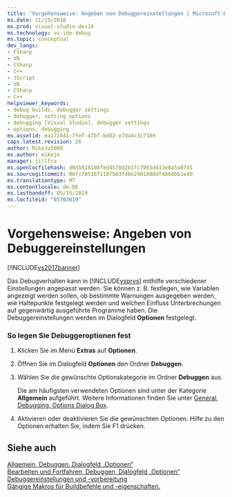 ```yaml
---
title: 'Vorgehensweise: Angeben von Debuggereinstellungen | Microsoft-Dokumentation'
ms.date: 11/15/2016
ms.prod: visual-studio-dev14
ms.technology: vs-ide-debug
ms.topic: conceptual
dev_langs:
- FSharp
- VB
- CSharp
- C++
- JScript
- VB
- CSharp
- C++
helpviewer_keywords:
- debug builds, debugger settings
- debugger, setting options
- debugging [Visual Studio], debugger settings
- options, debugging
ms.assetid: ea172841-7fef-47bf-bd02-e7da4c3c7109
caps.latest.revision: 26
author: MikeJo5000
ms.author: mikejo
manager: jillfra
ms.openlocfilehash: d0d5818186fed4570d2b1fc7065d413e0a5a07d1
ms.sourcegitcommit: 08fc78516f1107b83f46e2401888df4868bb1e40
ms.translationtype: MT
ms.contentlocale: de-DE
ms.lasthandoff: 05/15/2019
ms.locfileid: "65703619"
---
```

# <a name="how-to-specify-debugger-settings"></a>Vorgehensweise: Angeben von Debuggereinstellungen
[!INCLUDE[vs2017banner](../includes/vs2017banner.md)]

Das Debugverhalten kann in [!INCLUDE[vsprvs](../includes/vsprvs-md.md)] mithilfe verschiedener Einstellungen angepasst werden. Sie können z. B. festlegen, wie Variablen angezeigt werden sollen, ob bestimmte Warnungen ausgegeben werden, wie Haltepunkte festgelegt werden und welchen Einfluss Unterbrechungen auf gegenwärtig ausgeführte Programme haben. Die Debuggereinstellungen werden im Dialogfeld **Optionen** festgelegt.  
  
### <a name="to-set-debugger-options"></a>So legen Sie Debuggeroptionen fest  
  
1. Klicken Sie im Menü **Extras** auf **Optionen**.  
  
2. Öffnen Sie im Dialogfeld **Optionen** den Ordner **Debuggen**.  
  
3. Wählen Sie die gewünschte Optionskategorie im Ordner **Debuggen** aus.  
  
     Die am häufigsten verwendeten Optionen sind unter der Kategorie **Allgemein** aufgeführt. Weitere Informationen finden Sie unter [General, Debugging, Options Dialog Box](../debugger/general-debugging-options-dialog-box.md).  
  
4. Aktivieren oder deaktivieren Sie die gewünschten Optionen. Hilfe zu den Optionen erhalten Sie, indem Sie F1 drücken.  
  
## <a name="see-also"></a>Siehe auch  
 [Allgemein, Debuggen, Dialogfeld „Optionen“](../debugger/general-debugging-options-dialog-box.md)   
 [Bearbeiten und Fortfahren, Debuggen, Dialogfeld „Optionen“](https://msdn.microsoft.com/library/009d225f-ef65-463f-a146-e4c518f86103)   
 [Debuggereinstellungen und -vorbereitung](../debugger/debugger-settings-and-preparation.md)   
 [Gängige Makros für Buildbefehle und -eigenschaften.](https://msdn.microsoft.com/library/239bd708-2ea9-4687-b264-043f1febf98b)
